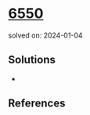 # [6550](https://www.acmicpc.net/problem/6550)
solved on: 2024-01-04

## Solutions

- 

## References
